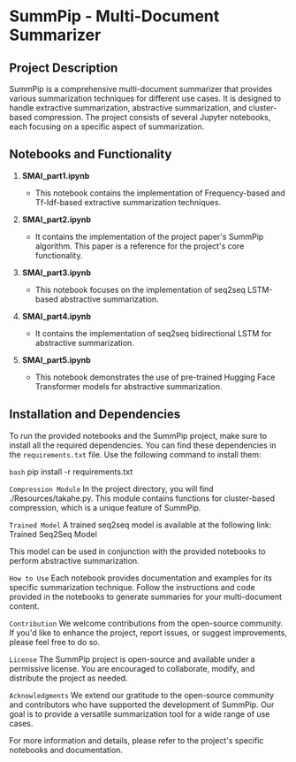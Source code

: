 # SummPip - Multi-Document Summarizer

## Project Description

SummPip is a comprehensive multi-document summarizer that provides various summarization techniques for different use cases. It is designed to handle extractive summarization, abstractive summarization, and cluster-based compression. The project consists of several Jupyter notebooks, each focusing on a specific aspect of summarization.

## Notebooks and Functionality

1. **SMAI_part1.ipynb**
   - This notebook contains the implementation of Frequency-based and Tf-Idf-based extractive summarization techniques.

2. **SMAI_part2.ipynb**
   - It contains the implementation of the project paper's SummPip algorithm. This paper is a reference for the project's core functionality.

3. **SMAI_part3.ipynb**
   - This notebook focuses on the implementation of seq2seq LSTM-based abstractive summarization.

4. **SMAI_part4.ipynb**
   - It contains the implementation of seq2seq bidirectional LSTM for abstractive summarization.

5. **SMAI_part5.ipynb**
   - This notebook demonstrates the use of pre-trained Hugging Face Transformer models for abstractive summarization.

## Installation and Dependencies

To run the provided notebooks and the SummPip project, make sure to install all the required dependencies. You can find these dependencies in the `requirements.txt` file. Use the following command to install them:

```bash```
pip install -r requirements.txt

```Compression Module```
In the project directory, you will find ./Resources/takahe.py. This module contains functions for cluster-based compression, which is a unique feature of SummPip.

```Trained Model```
A trained seq2seq model is available at the following link:
Trained Seq2Seq Model

This model can be used in conjunction with the provided notebooks to perform abstractive summarization.

```How to Use```
Each notebook provides documentation and examples for its specific summarization technique. Follow the instructions and code provided in the notebooks to generate summaries for your multi-document content.

```Contribution```
We welcome contributions from the open-source community. If you'd like to enhance the project, report issues, or suggest improvements, please feel free to do so.

```License```
The SummPip project is open-source and available under a permissive license. You are encouraged to collaborate, modify, and distribute the project as needed.

```Acknowledgments```
We extend our gratitude to the open-source community and contributors who have supported the development of SummPip. Our goal is to provide a versatile summarization tool for a wide range of use cases.

For more information and details, please refer to the project's specific notebooks and documentation.
